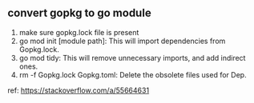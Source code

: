 

## convert gopkg to go module
1. make sure gopkg.lock file is present
2. go mod init [module path]: This will import dependencies from Gopkg.lock.
3. go mod tidy: This will remove unnecessary imports, and add indirect ones.
4. rm -f Gopkg.lock Gopkg.toml: Delete the obsolete files used for Dep.

ref: https://stackoverflow.com/a/55664631
